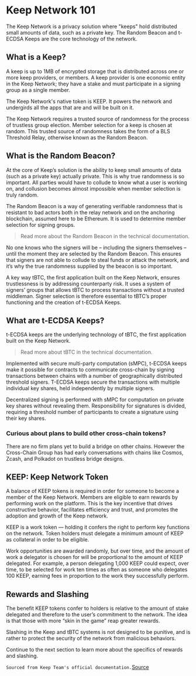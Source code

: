 # Keep Network 101

The Keep Network is a privacy solution where "keeps" hold distributed small amounts of data, such as a private key. The Random Beacon and t-ECDSA Keeps are the core technology of the network.

## What is a Keep?
A keep is up to 1MB of encrypted storage that is distributed across one or more keep providers, or members. A keep provider is one economic entity in the Keep Network; they have a stake and must participate in a signing group as a single member. 

The Keep Network's native token is KEEP. It powers the network and undergirds all the apps that are and will be built on it.

The Keep Network requires a trusted source of randomness for the process of trustless group election. Member selection for a keep is chosen at random. This trusted source of randomness takes the form of a BLS Threshold Relay, otherwise known as the Random Beacon.

## What is the Random Beacon?
At the core of Keep’s solution is the ability to keep small amounts of data (such as a private key) actually private. This is why true randomness is so important. All parties would have to collude to know what a user is working on, and collusion becomes almost impossible when member selection is truly random.

The Random Beacon is a way of generating verifiable randomness that is resistant to bad actors both in the relay network and on the anchoring blockchain, assumed here to be Ethereum. It is used to determine member selection for signing groups.

> Read more about the Random Beacon in the technical documentation.

No one knows who the signers will be – including the signers themselves – until the moment they are selected by the Random Beacon. This ensures that signers are not able to collude to steal funds or attack the network, and it’s why the true randomness supplied by the beacon is so important.

A key way tBTC, the first application built on the Keep Network, ensures trustlessness is by addressing counterparty risk. It uses a system of signers’ groups that allows tBTC to process transactions without a trusted middleman. Signer selection is therefore essential to tBTC’s proper functioning and the creation of t-ECDSA Keeps.

## What are t-ECDSA Keeps?
t-ECDSA keeps are the underlying technology of tBTC, the first application built on the Keep Network.

> Read more about tBTC in the technical documentation.

Implemented with secure multi-party computation (sMPC), t-ECDSA keeps make it possible for contracts to communicate cross-chain by signing transactions between chains with a number of geographically distributed threshold signers. T-ECDSA keeps secure the transactions with multiple individual key shares, held independently by multiple signers. 

Decentralized signing is performed with sMPC for computation on private key shares without revealing them. Responsibility for signatures is divided, requiring a threshold number of participants to create a signature using their key shares.

### Curious about plans to build other cross-chain tokens? 
There are no firm plans yet to build a bridge on other chains. However the Cross-Chain Group has had early conversations with chains like Cosmos, Zcash, and Polkadot on trustless bridge designs.

## KEEP: Keep Network Token
A balance of KEEP tokens is required in order for someone to become a member of the Keep Network. Members are eligible to earn rewards by performing work on the platform. This is the key incentive that drives constructive behavior, facilitates efficiency and trust, and promotes the adoption and growth of the Keep network.

KEEP is a work token — holding it confers the right to perform key functions on the network. Token holders must delegate a minimum amount of KEEP as collateral in order to be eligible. 

Work opportunities are awarded randomly, but over time, and the amount of work a delegator is chosen for will be proportional to the amount of KEEP delegated. For example, a person delegating 1,000 KEEP could expect, over time, to be selected for work ten times as often as someone who delegates 100 KEEP, earning fees in proportion to the work they successfully perform.

## Rewards and Slashing
The benefit KEEP tokens confer to holders is relative to the amount of stake delegated and therefore to the user’s commitment to the network. The idea is that those with more “skin in the game” reap greater rewards. 

Slashing in the Keep and tBTC systems is not designed to be punitive, and is rather to protect the security of the network from malicious behaviors. 

Continue to the next section to learn more about the specifics of rewards and slashing.

`Sourced from Keep Team's official documentation.`[Source](https://keep-network.gitbook.io/staking-documentation/)
